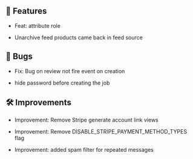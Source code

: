 ## 🚀 Features

- Feat: attribute role

- Unarchive feed products came back in feed source


## 🐛 Bugs

- Fix: Bug on review not fire event on creation

- hide password before creating the job


## 🛠️ Improvements

- Improvement: Remove Stripe generate account link views

- Improvement: Remove DISABLE_STRIPE_PAYMENT_METHOD_TYPES flag

- Improvement: added spam filter for repeated messages